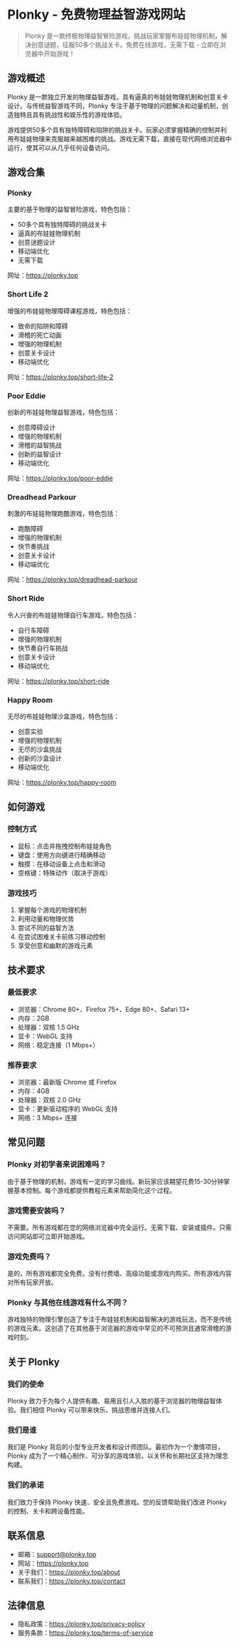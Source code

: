# Plonky - 免费物理益智游戏网站

> Plonky 是一款终极物理益智冒险游戏，挑战玩家掌握布娃娃物理机制，解决创意谜题，征服50多个挑战关卡。免费在线游戏，无需下载 - 立即在浏览器中开始游戏！

## 游戏概述

Plonky 是一款独立开发的物理益智游戏，具有逼真的布娃娃物理机制和创意关卡设计。与传统益智游戏不同，Plonky 专注于基于物理的问题解决和动量机制，创造独特且具有挑战性和娱乐性的游戏体验。

游戏提供50多个具有独特障碍和陷阱的挑战关卡。玩家必须掌握精确的控制并利用布娃娃物理来克服越来越困难的挑战。游戏无需下载，直接在现代网络浏览器中运行，使其可以从几乎任何设备访问。

## 游戏合集

### Plonky
主要的基于物理的益智冒险游戏，特色包括：
- 50多个具有独特障碍的挑战关卡
- 逼真的布娃娃物理机制
- 创意谜题设计
- 移动端优化
- 无需下载

网址：https://plonky.top

### Short Life 2
增强的布娃娃物理障碍课程游戏，特色包括：
- 致命的陷阱和障碍
- 滑稽的死亡动画
- 增强的物理机制
- 创意关卡设计
- 移动端优化

网址：https://plonky.top/short-life-2

### Poor Eddie
创新的布娃娃物理益智游戏，特色包括：
- 创意障碍设计
- 增强的物理机制
- 滑稽的益智挑战
- 创新的益智设计
- 移动端优化

网址：https://plonky.top/poor-eddie

### Dreadhead Parkour
刺激的布娃娃物理跑酷游戏，特色包括：
- 跑酷障碍
- 增强的物理机制
- 快节奏挑战
- 创意关卡设计
- 移动端优化

网址：https://plonky.top/dreadhead-parkour

### Short Ride
令人兴奋的布娃娃物理自行车游戏，特色包括：
- 自行车障碍
- 增强的物理机制
- 快节奏自行车挑战
- 创意关卡设计
- 移动端优化

网址：https://plonky.top/short-ride

### Happy Room
无尽的布娃娃物理沙盒游戏，特色包括：
- 创意实验
- 增强的物理机制
- 无尽的沙盒挑战
- 创新的沙盒设计
- 移动端优化

网址：https://plonky.top/happy-room

## 如何游戏

### 控制方式
- 鼠标：点击并拖拽控制布娃娃角色
- 键盘：使用方向键进行精确移动
- 触摸：在移动设备上点击和滑动
- 空格键：特殊动作（取决于游戏）

### 游戏技巧
1. 掌握每个游戏的物理机制
2. 利用动量和物理优势
3. 尝试不同的益智方法
4. 在尝试困难关卡前练习移动控制
5. 享受创意和幽默的游戏元素

## 技术要求

### 最低要求
- 浏览器：Chrome 80+、Firefox 75+、Edge 80+、Safari 13+
- 内存：2GB
- 处理器：双核 1.5 GHz
- 显卡：WebGL 支持
- 网络：稳定连接（1 Mbps+）

### 推荐要求
- 浏览器：最新版 Chrome 或 Firefox
- 内存：4GB
- 处理器：双核 2.0 GHz
- 显卡：更新驱动程序的 WebGL 支持
- 网络：3 Mbps+ 连接

## 常见问题

### Plonky 对初学者来说困难吗？
由于基于物理的机制，游戏有一定的学习曲线。新玩家应该期望花费15-30分钟掌握基本控制。每个游戏都提供教程元素来帮助简化这个过程。

### 游戏需要安装吗？
不需要。所有游戏都在您的网络浏览器中完全运行。无需下载、安装或插件。只需访问网站即可立即开始游戏。

### 游戏免费吗？
是的，所有游戏都完全免费。没有付费墙、高级功能或游戏内购买。所有游戏内容对所有玩家开放。

### Plonky 与其他在线游戏有什么不同？
游戏独特的物理引擎创造了专注于布娃娃机制和益智解决的游戏玩法，而不是传统的游戏元素。这创造了在其他基于浏览器的游戏中罕见的不可预测且通常滑稽的游戏时刻。

## 关于 Plonky

### 我们的使命
Plonky 致力于为每个人提供有趣、易用且引人入胜的基于浏览器的物理益智体验。我们相信 Plonky 可以带来快乐、挑战思维并连接人们。

### 我们是谁
我们是 Plonky 背后的小型专业开发者和设计师团队。最初作为一个激情项目，Plonky 成为了一个精心制作、可分享的游戏体验，以关怀和长期社区支持为理念构建。

### 我们的承诺
我们致力于保持 Plonky 快速、安全且免费游戏。您的反馈帮助我们改进 Plonky 的控制、关卡和跨设备性能。

## 联系信息

- 邮箱：support@plonky.top
- 网站：https://plonky.top
- 关于我们：https://plonky.top/about
- 联系我们：https://plonky.top/contact

## 法律信息

- 隐私政策：https://plonky.top/privacy-policy
- 服务条款：https://plonky.top/terms-of-service